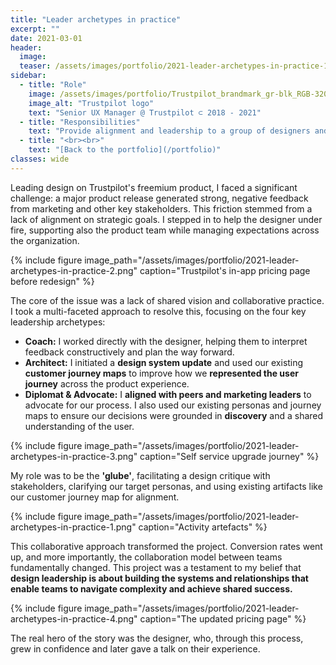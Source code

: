 ```yaml
---
title: "Leader archetypes in practice"
excerpt: ""
date: 2021-03-01
header:
  image:
  teaser: /assets/images/portfolio/2021-leader-archetypes-in-practice-1.png
sidebar:
  - title: "Role"
    image: /assets/images/portfolio/Trustpilot_brandmark_gr-blk_RGB-320x132px.png
    image_alt: "Trustpilot logo"
    text: "Senior UX Manager @ Trustpilot ⊂ 2018 - 2021"
  - title: "Responsibilities"
    text: "Provide alignment and leadership to a group of designers and researchers working on the B2B product."
  - title: "<br><br>" 
    text: "[Back to the portfolio](/portfolio)"    
classes: wide
---
```


Leading design on Trustpilot's freemium product, I faced a significant challenge: a major product release generated strong, negative feedback from marketing and other key stakeholders. This friction stemmed from a lack of alignment on strategic goals. I stepped in to help the designer under fire, supporting also the product team while managing expectations across the organization.

{% include figure image_path="/assets/images/portfolio/2021-leader-archetypes-in-practice-2.png" caption="Trustpilot's in-app pricing page before redesign" %}

The core of the issue was a lack of shared vision and collaborative practice. I took a multi-faceted approach to resolve this, focusing on the four key leadership archetypes:
* **Coach:** I worked directly with the designer, helping them to interpret feedback constructively and plan the way forward.
* **Architect:** I initiated a **design system update** and used our existing **customer journey maps** to improve how we **represented the user journey** across the product experience.
* **Diplomat & Advocate:** I **aligned with peers and marketing leaders** to advocate for our process. I also used our existing personas and journey maps to ensure our decisions were grounded in **discovery** and a shared understanding of the user.

{% include figure image_path="/assets/images/portfolio/2021-leader-archetypes-in-practice-3.png" caption="Self service upgrade journey" %}

My role was to be the **'glube'**, facilitating a design critique with stakeholders, clarifying our target personas, and using existing artifacts like our customer journey map for alignment. 

{% include figure image_path="/assets/images/portfolio/2021-leader-archetypes-in-practice-1.png" caption="Activity artefacts" %}

This collaborative approach transformed the project. Conversion rates went up, and more importantly, the collaboration model between teams fundamentally changed. This project was a testament to my belief that **design leadership is about building the systems and relationships that enable teams to navigate complexity and achieve shared success.** 

{% include figure image_path="/assets/images/portfolio/2021-leader-archetypes-in-practice-4.png" caption="The updated pricing page" %}

The real hero of the story was the designer, who, through this process, grew in confidence and later gave a talk on their experience.
